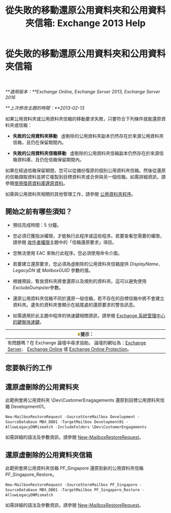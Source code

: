 ﻿---
title: '從失敗的移動還原公用資料夾和公用資料夾信箱: Exchange 2013 Help'
TOCTitle: 從失敗的移動還原公用資料夾和公用資料夾信箱
ms:assetid: 2ade83c9-5f9b-4945-bf32-48fa8185b515
ms:mtpsurl: https://technet.microsoft.com/zh-tw/library/JJ983802(v=EXCHG.150)
ms:contentKeyID: 52062525
ms.date: 05/21/2018
mtps_version: v=EXCHG.150
ms.translationtype: MT
---

# 從失敗的移動還原公用資料夾和公用資料夾信箱

 

_**適用版本：**Exchange Online, Exchange Server 2013, Exchange Server 2016_

_**上次修改主題的時間：**2013-02-13_

如果公用資料夾或公用資料夾信箱的移動要求失敗，只要符合下列條件就能還原資料夾或信箱：

  - **失敗的公用資料夾移動**   虛刪除的公用資料夾副本仍然存在於來源公用資料夾信箱，且仍在保留期間內。

  - **失敗的公用資料夾信箱移動**   虛刪除的公用資料夾信箱副本仍然存在於來源信箱資料庫，且仍在信箱保留期間內。

如果在經過信箱保留期間，您可以從備份復原的個別公用資料夾信箱。然後從還原的信箱擷取資料並將它複製到目標資料夾或合併與另一個信箱。如需詳細資訊，請參閱[使用復原資料庫還原資料](restore-data-using-a-recovery-database-exchange-2013-help.md)。

如需與公用資料夾相關的其他管理工作，請參閱 [公用資料夾程序](public-folder-procedures-exchange-2013-help.md)。

## 開始之前有哪些須知？

  - 預估完成時間：5 分鐘。

  - 您必須已獲指派權限，才能執行此程序或這些程序。若要查看您需要的權限，請參閱 [收件者權限](recipients-permissions-exchange-2013-help.md)主題中的「信箱還原要求」項目。

  - 您無法使用 EAC 來執行此程序。您必須使用命令介面。

  - 若要建立還原要求，您必須為虛刪除的公用資料夾信箱提供 *DisplayName*、*LegacyDN* 或 *MailboxGUID* 參數的值。

  - 根據預設，暫放資料夾將會還原以及規則的資料夾。這可以避免使用*ExcludeDumpster*參數。

  - 還原公用資料夾信箱不同於還原一般信箱，若不存在的目標信箱中將不會建立資料夾。遺失的資料夾會顯示在結尾處的還原要求的警告訊息。

  - 如需適用於此主題中程序的快速鍵相關資訊，請參閱 [Exchange 系統管理中心的鍵盤快速鍵](keyboard-shortcuts-in-the-exchange-admin-center-exchange-online-protection-help.md)。

<table>
<thead>
<tr class="header">
<th><img src="images/Bb124558.tip(EXCHG.150).gif" title="提示" alt="提示" />提示：</th>
</tr>
</thead>
<tbody>
<tr class="odd">
<td>有問題嗎？在 Exchange 論壇中尋求協助。 論壇的網址為：<a href="https://go.microsoft.com/fwlink/p/?linkid=60612">Exchange Server</a>、 <a href="https://go.microsoft.com/fwlink/p/?linkid=267542">Exchange Online</a> 或 <a href="https://go.microsoft.com/fwlink/p/?linkid=285351">Exchange Online Protection</a>。</td>
</tr>
</tbody>
</table>


## 您要執行的工作

## 還原虛刪除的公用資料夾

此範例會將公用資料夾 \\Dev\\CustomerEnagagements 還原到目標公用資料夾信箱 Development01。

    New-MailboxRestoreRequest -SourceStoreMailbox Development -SourceDatabase MBX_DB01 -TargetMailbox Development01 -AllowLegacyDNMismatch -IncludeFolders \Dev\CustomerEngagements

如需詳細的語法及參數資訊，請參閱 [New-MailboxRestoreRequest](https://technet.microsoft.com/zh-tw/library/ff829875\(v=exchg.150\))。

## 還原虛刪除的公用資料夾信箱

此範例會將公用資料夾信箱 PF\_Singapore 還原到新的公用資料夾信箱 PF\_Singapore\_Restore。

    New-MailboxRestoreRequest -SourceStoreMailbox PF_Singapore -SourceDatabase MBX_DB01 -TargetMailbox PF_Singapore_Restore -AllowLegacyDNMismatch

如需詳細的語法及參數資訊，請參閱 [New-MailboxRestoreRequest](https://technet.microsoft.com/zh-tw/library/ff829875\(v=exchg.150\))。

